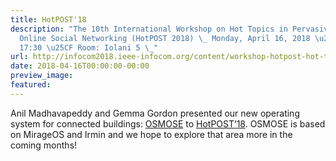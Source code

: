 ```yaml
---
title: HotPOST'18
description: "The 10th International Workshop on Hot Topics in Pervasive Mobile and
  Online Social Networking (HotPOST 2018) \_ Monday, April 16, 2018 \u25CF 13:30 \u2013
  17:30 \u25CF Room: Iolani 5 \_"
url: http://infocom2018.ieee-infocom.org/content/workshop-hotpost-hot-topics-pervasive-mobile-and-online-social-networking-program
date: 2018-04-16T00:00:00-00:00
preview_image:
featured:
---
```


<p>Anil Madhavapeddy and Gemma Gordon presented our new operating system for
connected buildings: <a href="http://kcsrk.info/papers/osmose_feb_18.pdf">OSMOSE</a>
to <a href="http://hotpost18.weebly.com/">HotPOST’18</a>. OSMOSE is based on
MirageOS and Irmin and we hope to explore that area more in the coming months!</p>

